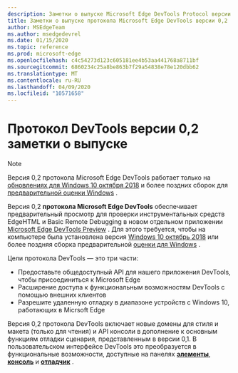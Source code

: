 ```yaml
---
description: Заметки о выпуске Microsoft Edge DevTools Protocol версии 0,2
title: Заметки о выпуске протокола Microsoft Edge DevTools версии 0,2
author: MSEdgeTeam
ms.author: msedgedevrel
ms.date: 01/15/2020
ms.topic: reference
ms.prod: microsoft-edge
ms.openlocfilehash: c4c54273d123c605181ee4b53aa441768a8711bf
ms.sourcegitcommit: 6860234c25a8be863b7f29a54838e78e120dbb62
ms.translationtype: MT
ms.contentlocale: ru-RU
ms.lasthandoff: 04/09/2020
ms.locfileid: "10571658"
---
```

# Протокол DevTools версии 0,2 заметки о выпуске

> [!NOTE]
> Версия 0,2 протокола Microsoft Edge DevTools работает только на [обновлениях для Windows 10 октября 2018](/windows/uwp/whats-new/windows-10-build-17763) и более поздних сборок для [предварительной оценки Windows](https://insider.windows.com/getting-started/) .

Версия 0,2 **протокола Microsoft Edge DevTools** обеспечивает предварительный просмотр для проверки инструментальных средств EdgeHTML и Basic Remote Debugging в новом отдельном приложении [Microsoft Edge DevTools Preview](https://www.microsoft.com/store/p/microsoft-edge-devtools-preview/9mzbfrmz0mnj?activetab=pivot%3aoverviewtab) . Для этого требуется, чтобы на компьютере была установлена версия [Windows 10 октябрь 2018](/windows/uwp/whats-new/windows-10-build-17763) или более поздняя сборка предварительной [оценки для Windows](https://insider.windows.com/getting-started/) .

Цели протокола DevTools — это три части:

 - Предоставьте общедоступный API для нашего приложения DevTools, чтобы присоединиться к Microsoft Edge
 - Расширение доступа к функциональным возможностям DevTools с помощью внешних клиентов
 - Разрешите удаленную отладку в диапазоне устройств с Windows 10, работающих в Micrsoft Edge 

Версия 0,2 протокола DevTools включает новые домены для стиля и макета (только для чтения) и API консоли в дополнение к основным функциям отладки сценария, представленным в версии 0,1. В пользовательском интерфейсе DevTools это преобразуется в функциональные возможности, доступные на панелях [**элементы**](../../devtools-guide/elements.md), [**консоль**](../../devtools-guide/console.md) и [**отладчик**](../../devtools-guide/debugger.md) .
